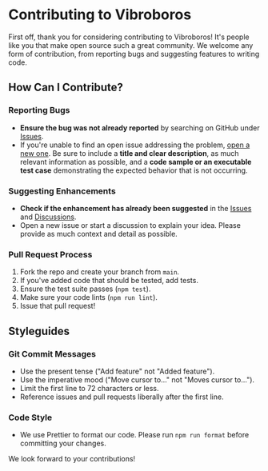 # Contributing to Vibroboros

First off, thank you for considering contributing to Vibroboros! It's people like you that make open source such a great community. We welcome any form of contribution, from reporting bugs and suggesting features to writing code.

## How Can I Contribute?

### Reporting Bugs

- **Ensure the bug was not already reported** by searching on GitHub under [Issues](https://github.com/your-repo/vibroboros/issues).
- If you're unable to find an open issue addressing the problem, [open a new one](https://github.com/your-repo/vibroboros/issues/new). Be sure to include a **title and clear description**, as much relevant information as possible, and a **code sample or an executable test case** demonstrating the expected behavior that is not occurring.

### Suggesting Enhancements

- **Check if the enhancement has already been suggested** in the [Issues](https://github.com/your-repo/vibroboros/issues) and [Discussions](https://github.com/your-repo/vibroboros/discussions).
- Open a new issue or start a discussion to explain your idea. Please provide as much context and detail as possible.

### Pull Request Process

1.  Fork the repo and create your branch from `main`.
2.  If you've added code that should be tested, add tests.
3.  Ensure the test suite passes (`npm test`).
4.  Make sure your code lints (`npm run lint`).
5.  Issue that pull request!

## Styleguides

### Git Commit Messages

- Use the present tense ("Add feature" not "Added feature").
- Use the imperative mood ("Move cursor to..." not "Moves cursor to...").
- Limit the first line to 72 characters or less.
- Reference issues and pull requests liberally after the first line.

### Code Style

- We use Prettier to format our code. Please run `npm run format` before committing your changes.

We look forward to your contributions!
